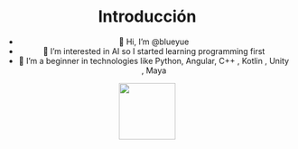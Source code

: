 
<div id="header" align="center">
 <h1>Introducción</h1>

    
  - 👋 Hi, I’m @blueyue
  - 👀 I’m interested in AI so I started learning programming first
  - 🌱 I’m a beginner in technologies like Python, Angular, C++ , Kotlin , Unity , Maya

  <div style="height: 100vh; overflow: auto">
      <img src="https://c.tenor.com/DurVWqW9hpAAAAAC/hola-gatito.gif" width="100"/>
    </div>
</div>
<!---
<h1 style="font-style: oblique; font-family:'Century Gothic'">dsadsa</h1>
- 🌱 I’m currently learning  
- 💞️ I’m looking to collaborate on ...
- 📫 How to reach me ...
<div id="header" align="center">
  <img src="https://media.giphy.com/media/M9gbBd9nbDrOTu1Mqx/giphy.gif" width="100"/>
</div>
--->

<!---
blueyue/blueyue is a ✨ special ✨ repository because its `README.md` (this file) appears on your GitHub profile.
You can click the Preview link to take a look at your changes.
--->
<br/>
<h1 style="font-style: oblique; font-family:'Century Gothic'">Habilidades</h1>

<table width="1120px">
    <tbody>
        <tr valign="top">
            <td width="280px" align="center">
            <span><strong>Java</strong></span><br>
            <img height="60px" src="https://cdn.jsdelivr.net/gh/devicons/devicon/icons/java/java-original.svg"/>
            </td>
            <td width="280px" align="center">
            <span><strong>C#</strong></span><br>
            <img height="60px" src="https://cdn.jsdelivr.net/gh/devicons/devicon/icons/csharp/csharp-original.svg"/>
            </td>
            <td width="280px" align="center">
            <span><strong>PL/SQL</strong></span><br>
            <img height="60px" src="https://cdn.jsdelivr.net/gh/devicons/devicon/icons/oracle/oracle-original.svg"/>
            </td><td width="280px" align="center">
            <span><strong>T-SQL</strong></span><br>
            <img height="60px" src="https://cdn.jsdelivr.net/gh/devicons/devicon/icons/microsoftsqlserver/microsoftsqlserver-plain.svg" />
            </td>
        </tr>
         <tr valign="top">
           <td width="80px" align="center">
            <span><strong>PHP</strong></span><br>
            <img height="60px" src="https://cdn.jsdelivr.net/gh/devicons/devicon/icons/php/php-original.svg" />
            </td>
           <td width="80px" align="center">
            <span><strong>MySql</strong></span><br>
            <img height="60px" src="https://cdn.jsdelivr.net/gh/devicons/devicon/icons/mysql/mysql-original.svg"/>
            </td>
           <td width="80px" align="center">
            <span><strong>Spring Tool Suite (STS)</strong></span><br>
            <img height="60px" src="https://cdn.jsdelivr.net/gh/devicons/devicon/icons/spring/spring-original-wordmark.svg">
            </td>
           <td width="80px" align="center">
            <span><strong>Xamarin</strong></span><br>
            <img height="60px" src="https://cdn.jsdelivr.net/gh/devicons/devicon/icons/xamarin/xamarin-original.svg" />
            </td>
          <tr>
       <tr valign="top">
            <td width="80px" align="center">
            <span><strong>Android Studio</strong></span><br>
            <img height="60px" src="https://cdn.jsdelivr.net/gh/devicons/devicon/icons/androidstudio/androidstudio-original.svg"/>
            </td>
            <td width="280px" align="center">
            <span><strong>HTML</strong></span><br>
            <img height="60px" src="https://cdn.jsdelivr.net/gh/devicons/devicon/icons/html5/html5-original.svg">
            </td>
            <td width="280px" align="center">
            <span><strong>CSS</strong></span><br>
            <img height="60px" src="https://cdn.jsdelivr.net/gh/devicons/devicon/icons/css3/css3-original.svg">
            </td>
            <td width="80px" align="center">
            <span><strong>JavaScript</strong></span><br>
            <img height="60px" src="https://cdn.jsdelivr.net/gh/devicons/devicon/icons/javascript/javascript-original.svg" />
            </td>
        </tr>
    </tbody>
</table>
<h1>Contribuciones</h1>
<div align="center">
  <img src="http://github-readme-streak-stats.herokuapp.com?user=blueyue&theme=blueberry_duo&hide_border=true&date_format=j%20M%5B%20Y%5D&currStreakNum=164075&currStreakLabel=9D9B9B&dates=49D584"/>
</div>

